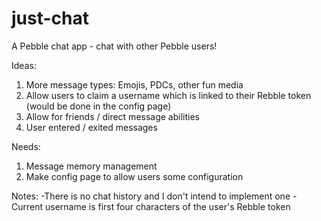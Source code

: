 # just-chat
A Pebble chat app - chat with other Pebble users!

Ideas:
1. More message types: Emojis, PDCs, other fun media
2. Allow users to claim a username which is linked to their Rebble token (would be done in the config page)
3. Allow for friends / direct message abilities
4. User entered / exited messages


Needs: 
1. Message memory management
2. Make config page to allow users some configuration

Notes:
-There is no chat history and I don't intend to implement one
-Current username is first four characters of the user's Rebble token
